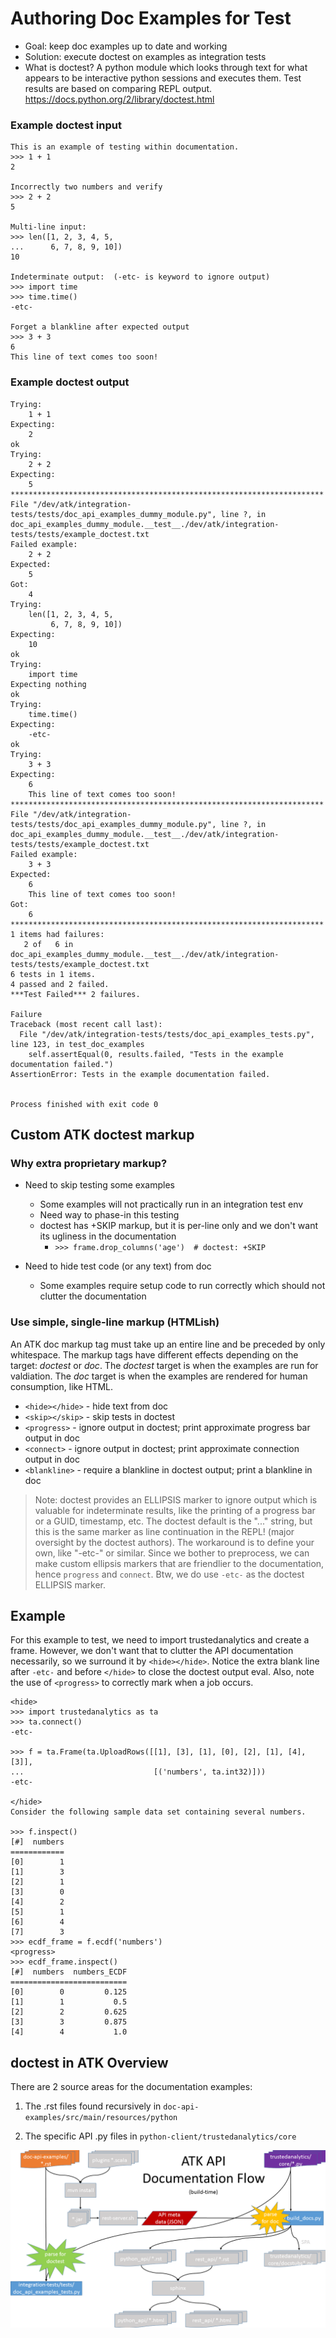 # Authoring Doc Examples for Test

 - Goal: keep doc examples up to date and working
 - Solution: execute doctest on examples as integration tests
 - What is doctest?  A python module which looks through text for what appears to be interactive python sessions and executes them.  Test results are based on comparing REPL output.  https://docs.python.org/2/library/doctest.html

### Example doctest input
```
This is an example of testing within documentation.
>>> 1 + 1
2

Incorrectly two numbers and verify
>>> 2 + 2
5

Multi-line input:
>>> len([1, 2, 3, 4, 5,
...      6, 7, 8, 9, 10])
10

Indeterminate output:  (-etc- is keyword to ignore output)
>>> import time
>>> time.time()
-etc-

Forget a blankline after expected output
>>> 3 + 3
6
This line of text comes too soon!

```

### Example doctest output
```
Trying:
    1 + 1
Expecting:
    2
ok
Trying:
    2 + 2
Expecting:
    5
**********************************************************************
File "/dev/atk/integration-tests/tests/doc_api_examples_dummy_module.py", line ?, in doc_api_examples_dummy_module.__test__./dev/atk/integration-tests/tests/example_doctest.txt
Failed example:
    2 + 2
Expected:
    5
Got:
    4
Trying:
    len([1, 2, 3, 4, 5,
         6, 7, 8, 9, 10])
Expecting:
    10
ok
Trying:
    import time
Expecting nothing
ok
Trying:
    time.time()
Expecting:
    -etc-
ok
Trying:
    3 + 3
Expecting:
    6
    This line of text comes too soon!
**********************************************************************
File "/dev/atk/integration-tests/tests/doc_api_examples_dummy_module.py", line ?, in doc_api_examples_dummy_module.__test__./dev/atk/integration-tests/tests/example_doctest.txt
Failed example:
    3 + 3
Expected:
    6
    This line of text comes too soon!
Got:
    6
**********************************************************************
1 items had failures:
   2 of   6 in doc_api_examples_dummy_module.__test__./dev/atk/integration-tests/tests/example_doctest.txt
6 tests in 1 items.
4 passed and 2 failed.
***Test Failed*** 2 failures.

Failure
Traceback (most recent call last):
  File "/dev/atk/integration-tests/tests/doc_api_examples_tests.py", line 123, in test_doc_examples
    self.assertEqual(0, results.failed, "Tests in the example documentation failed.")
AssertionError: Tests in the example documentation failed.


Process finished with exit code 0
```

## Custom ATK doctest markup

### Why extra proprietary markup?
- Need to skip testing some examples
  - Some examples will not practically run in an integration test env
  - Need way to phase-in this testing
  - doctest has +SKIP markup, but it is per-line only and we don't want its ugliness in the documentation
    -  ```>>> frame.drop_columns('age')  # doctest: +SKIP```

- Need to hide test code (or any text) from doc
  - Some examples require setup code to run correctly which should not clutter the documentation

### Use simple, single-line markup  (HTMLish)

An ATK doc markup tag must take up an entire line and be preceded by only whitespace.  The markup tags have different effects depending on the target: *doctest* or *doc*.  The *doctest* target is when the examples are run for valdiation.  The *doc* target is when the examples are rendered for human consumption, like HTML.

- `<hide></hide>`  - hide text from doc
- `<skip></skip>` - skip tests in doctest
- `<progress>` - ignore output in doctest;  print approximate progress bar output in doc
- `<connect>` - ignore output in doctest; print approximate connection output in doc
- `<blankline>` - require a blankline in doctest output; print a blankline in doc

> Note: doctest provides an ELLIPSIS marker to ignore output which is valuable for indeterminate results, like the printing of a progress bar or a GUID, timestamp, etc.  The doctest default is the "..." string, but this is the same marker as line continuation in the REPL!  (major oversight by the doctest authors).  The workaround is to define your own, like "-etc-" or similar.  Since we bother to preprocess, we can make custom ellipsis markers that are friendlier to the documentation, hence `progress` and `connect`.  Btw, we do use `-etc-` as the doctest ELLIPSIS marker.

## Example

For this example to test, we need to import trustedanalytics and create a frame.  However, we don't want that to clutter the API documentation necessarily, so we surround it by `<hide></hide>`.  Notice the extra blank line after `-etc-` and before `</hide>` to close the doctest output eval.  Also, note the use of `<progress>` to correctly mark when a job occurs.

```
<hide>
>>> import trustedanalytics as ta
>>> ta.connect()
-etc-

>>> f = ta.Frame(ta.UploadRows([[1], [3], [1], [0], [2], [1], [4], [3]],
...                             [('numbers', ta.int32)]))
-etc-

</hide>
Consider the following sample data set containing several numbers.

>>> f.inspect()
[#]  numbers
============
[0]        1
[1]        3
[2]        1
[3]        0
[4]        2
[5]        1
[6]        4
[7]        3
>>> ecdf_frame = f.ecdf('numbers')
<progress>
>>> ecdf_frame.inspect()
[#]  numbers  numbers_ECDF
==========================
[0]        0         0.125
[1]        1           0.5
[2]        2         0.625
[3]        3         0.875
[4]        4           1.0
```

## doctest in ATK Overview

There are 2 source areas for the documentation examples:

1. The .rst files found recursively in `doc-api-examples/src/main/resources/python`

2. The specific API .py files in `python-client/trustedanalytics/core`

![Image of doc generation flow with doctest](atk_doctest.png) 


